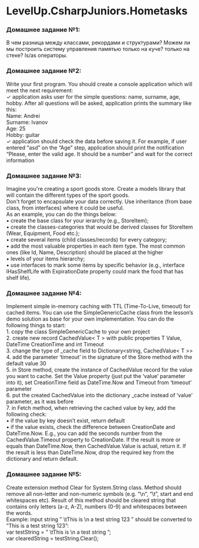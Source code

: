 # LevelUp.CsharpJuniors.Hometasks

### Домашнее задание №1:
В чем разница между классами, рекордами и структурами? Можем ли мы построить систему управления памятью только на куче? только на стеке?
Is/as операторы. 
<br>
### Домашнее задание №2:
Write your first program. You should create a console application which will meet the next 
requirement:
<br>✓ application asks user for the simple questions: name, surname, age, hobby. After all questions will be asked, 
application prints the summary like this:
<br>Name: Andrei
<br>Surname: Ivanov
<br>Age: 25
<br>Hobby: guitar
<br>✓ application should check the data before saving it. For example, if user entered “asd” on the “Age” step, application 
should print the notification “Please, enter the valid age. It should be a number” and wait for the correct 
information
<br>
### Домашнее задание №3:
Imagine you're creating a sport goods store. Create a models library that will contain the different types of the sport goods.
<br>Don't forget to encapsulate your data correctly. Use inheritance (from base class, from interfaces) where it could be useful.
<br>As an example, you can do the things below:
<br>▪ create the base class for your ierarchy (e.g., StoreItem);
<br>▪ create the classes-categories that would be derived classes for StoreItem (Wear, Equipment, Food etc.);
<br>▪ create several items (child classes/records) for every category;
<br>▪ add the most valuable properties in each item type. The most common ones (like Id, Name, Description) should be 
placed at the higher
<br>▪ levels of your items hierarchy;
<br>▪ use interfaces to mark some items by specific behavior (e.g., interface IHasShelfLife with ExpirationDate property could 
mark the food that has shelf life).
<br>
### Домашнее задание №4:
Implement simple in-memory caching with TTL (Time-To-Live, timeout) for cached items. You can use the 
SimpleGenericCache class from the lesson’s demo solution as base for your own implementation. You can do the 
following things to start:
<br>1. copy the class SimpleGenericCache to your own project
<br>2. create new record CachedValue< T > with public properties T Value, DateTime CreationTime and int Timeout
<br>3. change the type of _cache field to Dictionary<string, CachedValue< T >>
<br>4. add the parameter ‘timeout’ in the signature of the Store method with the default value 30
<br>5. in Store method, create the instance of CachedValue record for the value you want to cache. Set the Value
property (just put the ‘value’ parameter into it), set CreationTime field as DateTime.Now and Timeout from 
‘timeout’ parameter
<br>6. put the created CachedValue<T> into the dictionary _cache instead of ‘value’ parameter, as it was before
<br>7. in Fetch method, when retrieving the cached value by key, add the following check:
<br>▪ if the value by key doesn’t exist, return default
<br>▪ if the value exists, check the difference between CreationDate and DateTime.Now. E.g., you can add the 
seconds number from the CachedValue.Timeout property to CreationDate. If the result is more or equals 
than DateTime.Now, then CachedValue.Value is actual, return it. If the result is less than DateTime.Now, 
drop the required key from the dictionary and return default.
### Домашнее задание №5:
Create extension method Clear for System.String class. Method should remove all non-letter and 
non-numeric symbols (e.g. “\n”, “\t”, start and end whitespaces etc). Result of this method should 
be cleared string that contains only letters (a-z, A-Z), numbers (0-9) and whitespaces between the 
words. 
<br>Example: input string ” \tThis is \n a test string 123 ” should be converted to ”This is a test string 
123”:
<br>var testString = ” \tThis is \n a test string ”;
<br>var clearedString = testString.Clear();
